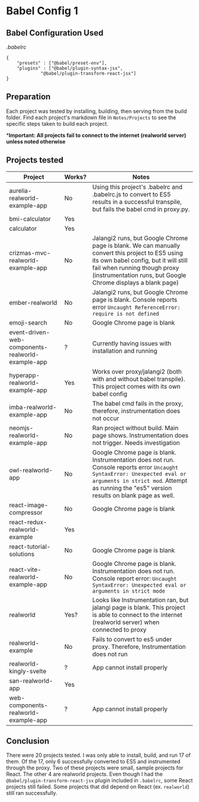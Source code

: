 # Babel  Config 1

## Babel Configuration Used
*.babelrc*
```
{
	"presets" : ["@babel/preset-env"],
	"plugins" : ["@babel/plugin-syntax-jsx",
		     "@babel/plugin-transform-react-jsx"]
}
```

## Preparation
Each project was tested by installing, building, then serving from the build folder. Find each project's markdown file in `Notes/Projects` to see the specific steps taken to build each project.

***Important: All projects fail to connect to the internet (realworld server) unless noted otherwise**

## Projects tested
Project | Works? | Notes
---|---|---
aurelia-realworld-example-app | No | Using this project's .babelrc and .babelrc.js to convert to ES5 results in a successful transpile, but fails the babel cmd in proxy.py.
bmi-calculator | Yes
calculator | Yes
crizmas-mvc-realworld-example-app | No | Jalangi2 runs, but Google Chrome page is blank. We can manually convert this project to ES5 using its own babel config, but it will still fail when running though proxy (instrumentation runs, but Google Chrome displays a blank page)
ember-realworld | No | Jalangi2 runs, but Google Chrome page is blank. Console reports error `Uncaught ReferenceError: require is not defined`
emoji-search | No | Google Chrome page is blank
event-driven-web-components-realworld-example-app | ? | Currently having issues with installation and running
hyperapp-realworld-example-app | Yes | Works over proxy/jalangi2 (both with and without babel transpile). This project comes with its own babel config
imba-realworld-example-app | No | The babel cmd fails in the proxy, therefore, instrumentation does not occur
neomjs-realworld-example-app | No | Ran project without build. Main page shows. Instrumentation does not trigger. Needs investigation
owl-realworld-app | No | Google Chrome page is blank. Instrumentation does not run. Console reports error `Uncaught SyntaxError: Unexpected eval or arguments in strict mod`. Attempt as running the "es5" version results on blank page as well.
react-image-compressor | No | Google Chrome page is blank
react-redux-realworld-example | Yes
react-tutorial-solutions | No | Google Chrome page is blank
react-vite-realworld-example-app | No | Google Chrome page is blank. Instrumentation does not run. Console report error: `Uncaught SyntaxError: Unexpected eval or arguments in strict mode`
realworld | Yes? | Looks like Instrumentation ran, but jalangi page is blank. This project is able to connect to the internet (realworld server) when connected to proxy
realworld-example | No | Fails to convert to es5 under proxy. Therefore, Instrumentation does not run
realworld-kingly-svelte | ? | App cannot install properly
san-realworld-app | Yes | 
web-components-realworld-example-app | ? | App cannot install properly

## Conclusion
There were 20 projects tested. I was only able to install, build, and run 17 of them. Of the 17, only 6 successfully converted to ES5 and instrumented through the proxy. Two of these projects were small, sample projects for React. The other 4 are realworld projects. Even though I had the `@babel/plugin-transform-react-jsx` plugin included in `.babelrc`, some React projects still failed. Some projects that did depend on React (ex. `realworld`) still ran successfully.